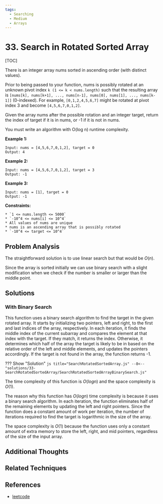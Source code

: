 ```yaml
---
tags:
  - Searching
  - Medium
  - Arrays
---
```


# 33. Search in Rotated Sorted Array

[TOC]

There is an integer array nums sorted in ascending order (with distinct values).

Prior to being passed to your function, nums is possibly rotated at an unknown pivot index `k (1 <= k < nums.length)` such that the resulting array is `[nums[k], nums[k+1], ..., nums[n-1], nums[0], nums[1], ..., nums[k-1]]` (0-indexed). For example, `[0,1,2,4,5,6,7]` might be rotated at pivot index 3 and become `[4,5,6,7,0,1,2]`.

Given the array nums after the possible rotation and an integer target, return the index of target if it is in nums, or -1 if it is not in nums.

You must write an algorithm with O(log n) runtime complexity.

**Example 1:**

```
Input: nums = [4,5,6,7,0,1,2], target = 0
Output: 4
```

**Example 2:**

```
Input: nums = [4,5,6,7,0,1,2], target = 3
Output: -1
```

**Example 3:**

```
Input: nums = [1], target = 0
Output: -1
```

**Constraints:**

```
* `1 <= nums.length <= 5000`
* `-10^4 <= nums[i] <= 10^4`
* All values of nums are unique
* nums is an ascending array that is possibly rotated
* `-10^4 <= target <= 10^4`
```

## Problem Analysis

The straightforward solution is to use linear search but that would be $O(n)$.

Since the array is sorted initially we can use binary search with a slight modification when we check if the number is smaller or larger than the middle point.

## Solutions

### With Binary Search

This function uses a binary search algorithm to find the target in the given rotated array. It starts by initializing two pointers, left and right, to the first and last indices of the array, respectively. In each iteration, it finds the middle index of the current subarray and compares the element at that index with the target. If they match, it returns the index. Otherwise, it determines which half of the array the target is likely to be in based on the relative order of the left and middle elements, and updates the pointers accordingly. If the target is not found in the array, the function returns -1.

??? Show "Solution"
`js title="SearchRotatedSortedArray.js"
    --8<-- "solutions/33-SearchRotatedSortedArray/SearchRotatedSortedArrayBinarySearch.js"
    `

The time complexity of this function is $O(log n)$ and the space complexity is $O(1)$.

The reason why this function has $O(log n)$ time complexity is because it uses a binary search algorithm. In each iteration, the function eliminates half of the remaining elements by updating the left and right pointers. Since the function does a constant amount of work per iteration, the number of iterations required to find the target is logarithmic in the size of the array.

The space complexity is $O(1)$ because the function uses only a constant amount of extra memory to store the left, right, and mid pointers, regardless of the size of the input array.

## Additional Thoughts

## Related Techniques

## References

- [leetcode](https://leetcode.com/problems/search-in-rotated-sorted-array/)
